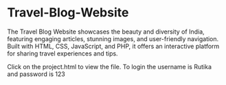# Travel-Blog-Website
The Travel Blog Website showcases the beauty and diversity of India, featuring engaging articles, stunning images, and user-friendly navigation. Built with HTML, CSS, JavaScript, and PHP, it offers an interactive platform for sharing travel experiences and tips.

Click on the project.html to view the file. To login the username is Rutika and password is 123

